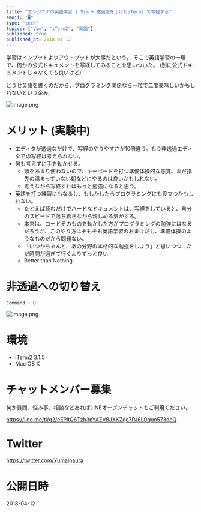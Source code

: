 ```yaml
---
title: "エンジニアの英語学習 | Vim + 透過度を上げたiTerm2 で写経する"
emoji: "🖥"
type: "tech"
topics: ["Vim", "iTerm2", "英語"]
published: true
published_at: 2018-04-12
---
```



学習はインプットよりアウトプットが大事だという。
そこで英語学習の一環で、何かの公式ドキュメントを写経してみることを思いついた。
(別に公式ドキュメントじゃなくても良いけど)

どうせ英語を書くのだから、プログラミング関係なら一粒で二度美味しいかもしれないという企み。

![image.png](https://qiita-image-store.s3.amazonaws.com/0/89618/a01e7d56-9c35-d7eb-9f8d-3940805bff02.png)

# メリット (実験中)

- エディタが透過なだけで、写経のやりやすさが10倍違う。もう非透過エディタでの写経は考えられない。
- 何も考えずに手を動かせる。
  - 頭をあまり使わないので、キーボードを打つ準備体操的な感覚。まだ指先の温まっていない朝などにやるのは良いかもしれない。
  - 考えながら写経すればもっと勉強になると思う。
- 英語を打つ練習にもなるし、もしかしたらプログラミングにも役立つかもしれない。
  - たとえば読むだけでハードなドキュメントは、写経をしていると、自分のスピードで落ち着きながら親しめる気がする。
  - 本来は、コードそのものを動かした方がプログラミングの勉強にはなるだろうが、このやり方はそもそも英語学習のおまけだし、準備体操のようなものだから問題ない。
  - 「いつかちゃんと、あの分野の本格的な勉強をしよう」と思いつつ、ただ時間が過ぎて行くよりずっと良い
  - Better than Nothing.

# 非透過への切り替え

`Command + U`

![image.png](https://qiita-image-store.s3.amazonaws.com/0/89618/b3db8241-a57e-49fd-09a4-1e63b271faa9.png)

# 環境

- iTerm2 3.1.5
- Mac OS X








<!-- Update From Qiita API -->

# チャットメンバー募集


何か質問、悩み事、相談などあればLINEオープンチャットもご利用ください。

https://line.me/ti/g2/eEPltQ6Tzh3pYAZV8JXKZqc7PJ6L0rpm573dcQ





# Twitter


https://twitter.com/YumaInaura


<!-- Update From Qiita API -->



# 公開日時

2018-04-12
